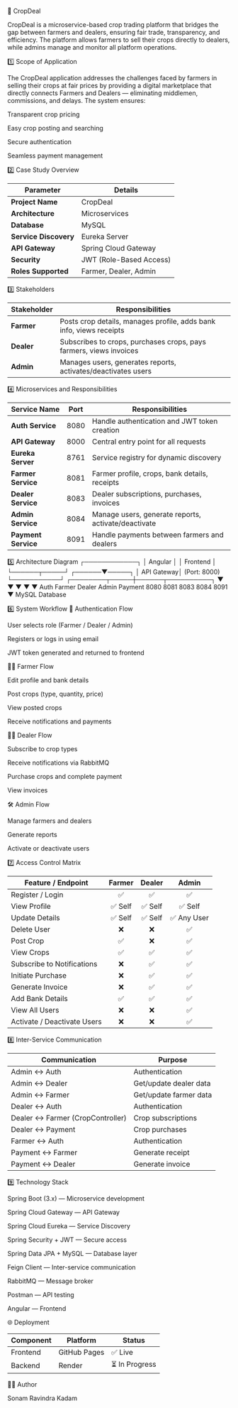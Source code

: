 🌾 CropDeal

CropDeal is a microservice-based crop trading platform that bridges the gap between farmers and dealers, ensuring fair trade, transparency, and efficiency. The platform allows farmers to sell their crops directly to dealers, while admins manage and monitor all platform operations.

1️⃣ Scope of Application

The CropDeal application addresses the challenges faced by farmers in selling their crops at fair prices by providing a digital marketplace that directly connects Farmers and Dealers — eliminating middlemen, commissions, and delays.
The system ensures:

Transparent crop pricing

Easy crop posting and searching

Secure authentication

Seamless payment management

2️⃣ Case Study Overview

| Parameter             | Details                 |
| --------------------- | ----------------------- |
| **Project Name**      | CropDeal                |
| **Architecture**      | Microservices           |
| **Database**          | MySQL                   |
| **Service Discovery** | Eureka Server           |
| **API Gateway**       | Spring Cloud Gateway    |
| **Security**          | JWT (Role-Based Access) |
| **Roles Supported**   | Farmer, Dealer, Admin   |


3️⃣ Stakeholders

| Stakeholder | Responsibilities                                                    |
| ----------- | ------------------------------------------------------------------- |
| **Farmer**  | Posts crop details, manages profile, adds bank info, views receipts |
| **Dealer**  | Subscribes to crops, purchases crops, pays farmers, views invoices  |
| **Admin**   | Manages users, generates reports, activates/deactivates users       |


4️⃣ Microservices and Responsibilities

| Service Name        | Port | Responsibilities                                    |
| ------------------- | ---- | --------------------------------------------------- |
| **Auth Service**    | 8080 | Handle authentication and JWT token creation        |
| **API Gateway**     | 8000 | Central entry point for all requests                |
| **Eureka Server**   | 8761 | Service registry for dynamic discovery              |
| **Farmer Service**  | 8081 | Farmer profile, crops, bank details, receipts       |
| **Dealer Service**  | 8083 | Dealer subscriptions, purchases, invoices           |
| **Admin Service**   | 8084 | Manage users, generate reports, activate/deactivate |
| **Payment Service** | 8091 | Handle payments between farmers and dealers         |


5️⃣ Architecture Diagram
        ┌────────────┐
        │   Angular  │
        │ Frontend   │
        └──────┬─────┘
        ┌──────▼─────┐
        │ API Gateway│ (Port: 8000)
        └───────────┘
 ┌────────┬─────┼──────┬──────────┐
 ▼        ▼     ▼      ▼          ▼
Auth  Farmer Dealer  Admin   Payment
8080  8081   8083    8084    8091
                ▼
         MySQL Database

6️⃣ System Workflow
🔐 Authentication Flow

User selects role (Farmer / Dealer / Admin)

Registers or logs in using email

JWT token generated and returned to frontend

👨‍🌾 Farmer Flow

Edit profile and bank details

Post crops (type, quantity, price)

View posted crops

Receive notifications and payments

🧑‍💼 Dealer Flow

Subscribe to crop types

Receive notifications via RabbitMQ

Purchase crops and complete payment

View invoices

🛠️ Admin Flow

Manage farmers and dealers

Generate reports

Activate or deactivate users

7️⃣ Access Control Matrix

| Feature / Endpoint          | Farmer | Dealer |    Admin   |
| --------------------------- | :----: | :----: | :--------: |
| Register / Login            |    ✅   |    ✅   |      ✅     |
| View Profile                | ✅ Self | ✅ Self |   ✅ Self   |
| Update Details              | ✅ Self | ✅ Self | ✅ Any User |
| Delete User                 |    ❌   |    ❌   |      ✅     |
| Post Crop                   |    ✅   |    ❌   |      ✅     |
| View Crops                  |    ✅   |    ✅   |      ✅     |
| Subscribe to Notifications  |    ❌   |    ✅   |      ✅     |
| Initiate Purchase           |    ❌   |    ✅   |      ✅     |
| Generate Invoice            |    ❌   |    ✅   |      ✅     |
| Add Bank Details            |    ✅   |    ✅   |      ✅     |
| View All Users              |    ❌   |    ❌   |      ✅     |
| Activate / Deactivate Users |    ❌   |    ❌   |      ✅     |


8️⃣ Inter-Service Communication

| Communication                    | Purpose                |
| -------------------------------- | ---------------------- |
| Admin ↔ Auth                     | Authentication         |
| Admin ↔ Dealer                   | Get/update dealer data |
| Admin ↔ Farmer                   | Get/update farmer data |
| Dealer ↔ Auth                    | Authentication         |
| Dealer ↔ Farmer (CropController) | Crop subscriptions     |
| Dealer ↔ Payment                 | Crop purchases         |
| Farmer ↔ Auth                    | Authentication         |
| Payment ↔ Farmer                 | Generate receipt       |
| Payment ↔ Dealer                 | Generate invoice       |


9️⃣ Technology Stack

Spring Boot (3.x) — Microservice development

Spring Cloud Gateway — API Gateway

Spring Cloud Eureka — Service Discovery

Spring Security + JWT — Secure access

Spring Data JPA + MySQL — Database layer

Feign Client — Inter-service communication

RabbitMQ — Message broker

Postman — API testing

Angular — Frontend

🌐 Deployment

| Component | Platform     | Status        |
| --------- | ------------ | ------------- |
| Frontend  | GitHub Pages | ✅ Live        |
| Backend   | Render       | ⏳ In Progress |

👩‍💻 Author

Sonam Ravindra Kadam
